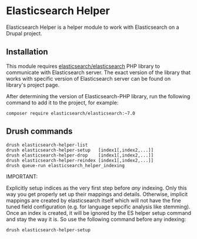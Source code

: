 # Elasticsearch Helper

Elasticsearch Helper is a helper module to work with Elasticsearch on a Drupal project.

## Installation

This module requires [elasticsearch/elasticsearch](https://github.com/elastic/elasticsearch-php)
PHP library to communicate with Elasticsearch server. The exact version of the library that
works with specific version of Elasticsearch server can be found on library's project page.

After determining the version of Elasticsearch-PHP library, run the following command to add
it to the project, for example:
```
composer require elasticsearch/elasticsearch:~7.0
```

## Drush commands

```
drush elasticsearch-helper-list
drush elasticsearch-helper-setup   [index1[,index2,...]]
drush elasticsearch-helper-drop    [index1[,index2,...]]
drush elasticsearch-helper-reindex [index1[,index2,...]]
drush queue-run elasticsearch_helper_indexing
```

IMPORTANT:

Explicitly setup indices as the very first step before _any_ indexing. Only this way you get properly set up their mappings and details. Otherwise, implicit mappings are created by elasticsearch itself which will not have the fine tuned field configuration (e.g. for language sepcific analysis like stemming). Once an index is created, it will be ignored by the ES helper setup command and stay the way it is.
So use the following command before any indexing:

```
drush elasticsearch-helper-setup
```
